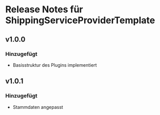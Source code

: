 # Release Notes für ShippingServiceProviderTemplate

## v1.0.0
### Hinzugefügt
- Basisstruktur des Plugins implementiert

## v1.0.1
### Hinzugefügt
- Stammdaten angepasst
